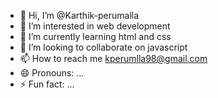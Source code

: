 - 👋 Hi, I’m @Karthik-perumalla
- 👀 I’m interested in web development
- 🌱 I’m currently learning html and css
- 💞️ I’m looking to collaborate on javascript
- 📫 How to reach me kperumlla98@gmail.com
- 😄 Pronouns: ...
- ⚡ Fun fact: ...

<!---
Karthik-perumalla/Karthik-perumalla is a ✨ special ✨ repository because its `README.md` (this file) appears on your GitHub profile.
You can click the Preview link to take a look at your changes.
--->
